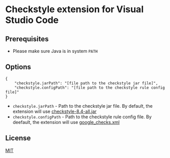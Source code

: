 # Checkstyle extension for Visual Studio Code

## Prerequisites

* Please make sure Java is in system ```PATH```

## Options
```
{
    "checkstyle.jarPath": "[file path to the checkstyle jar file]",
    "checkstyle.configPath": "[file path to the checkstyle rule config file]"
}
```

* ```checkstyle.jarPath``` - Path to the checkstyle jar file. By default, the extension will use [checkstyle-8.4-all.jar](https://sourceforge.net/projects/checkstyle/files/checkstyle/8.4/)
* ```checkstyle.configPath``` - Path to the checkstyle rule config file. By deefault, the extension will use [google_checks.xml](https://github.com/checkstyle/checkstyle/blob/master/src/main/resources/google_checks.xml)

## License
[MIT](LICENSE.md)